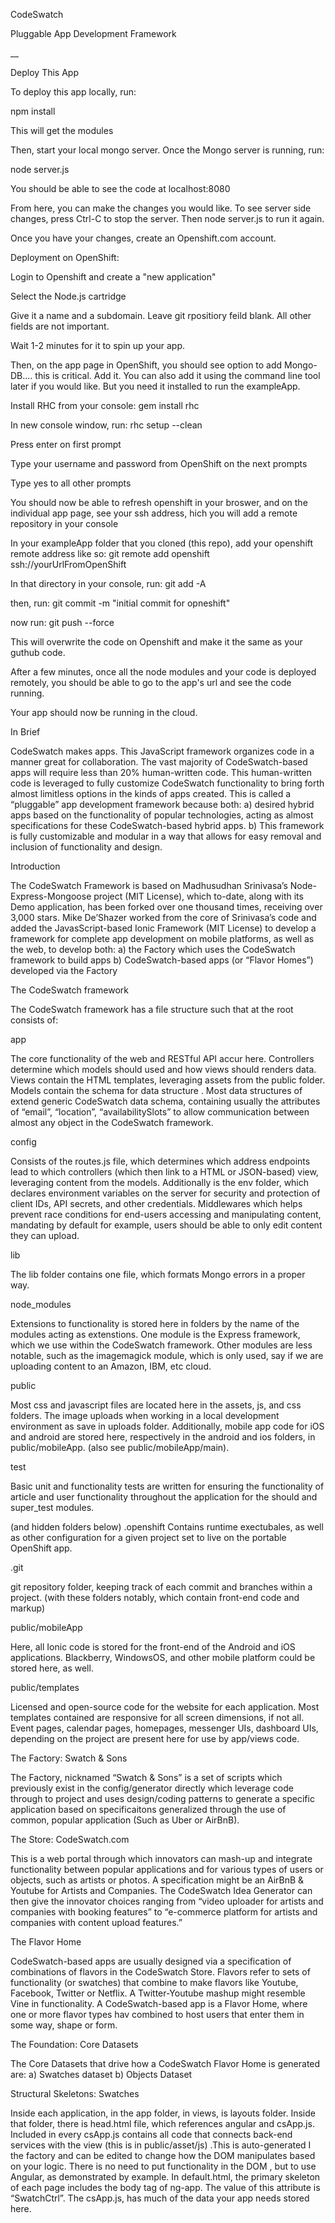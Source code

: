 CodeSwatch

Pluggable App Development Framework

__




Deploy This App

To deploy this app locally, run:

npm install

This will get the modules

Then, start your local mongo server.
Once the Mongo server is running, run:

node server.js

You should be able to see the code at localhost:8080

From here, you can make the changes you would like. To see server side changes, press Ctrl-C to stop the server. Then node server.js to run it again.

Once you have your changes, create an Openshift.com account. 



Deployment on OpenShift:


Login to Openshift and create a "new application"

Select the Node.js cartridge

Give it a name and a subdomain. Leave git rpositiory feild blank. All other fields are not important.

Wait 1-2 minutes for it to spin up your app.

Then, on the app page in OpenShift, you should see option to add Mongo-DB.... this is critical.
 Add it. You can also add it using the command line tool later if you would like. But you need it installed to run the exampleApp.

Install RHC from your console: gem install rhc

In new console window, run: rhc setup --clean

Press enter on first prompt

Type your username and password from OpenShift on the next prompts

Type yes to all other prompts

You should now be able to refresh openshift in your broswer, and on the individual app page, see your ssh address, hich you will add a remote repository in your console

In your exampleApp folder that you cloned (this repo), add your openshift remote address like so: git remote add openshift ssh://yourUrlFromOpenShift




In that directory in your console, run: git add -A

then, run: git commit -m "initial commit for opneshift"

now run: git push --force

This will overwrite the code on Openshift and make it the same as your guthub code.

After a few minutes, once all the node modules and your code is deployed remotely, you should be able to go to the app's url and see the code running.

 Your app should now be running in the cloud.



In Brief

CodeSwatch makes apps. This JavaScript framework organizes code in a manner great for collaboration. The vast majority of CodeSwatch-based apps will require less than 20% human-written code. This human-written code is leveraged to fully customize CodeSwatch functionality to bring forth almost limitless options in the kinds of apps created.
This is called a “pluggable” app development framework because both:
a)	desired hybrid apps based on the functionality of popular technologies, acting as almost specifications for these CodeSwatch-based hybrid apps.
b)	This framework is fully customizable and modular in a way that allows for easy removal and inclusion of functionality and design.


Introduction

The CodeSwatch Framework is based on Madhusudhan Srinivasa’s Node-Express-Mongoose project (MIT License), which to-date, along with its Demo application, has been forked over one thousand times, receiving over 3,000 stars.  Mike De’Shazer worked from the core of Srinivasa’s code and added the JavasScript-based Ionic Framework (MIT License) to develop a framework for complete app development on mobile platforms, as well as the web, to develop both:
a)	the Factory which uses the CodeSwatch framework to build apps
b)	 CodeSwatch-based apps (or “Flavor Homes”) developed via the Factory


The CodeSwatch framework

 The CodeSwatch framework has a file structure such that at the root consists of:

app

The core functionality of the web and RESTful API accur here.
Controllers determine which models should used and how views should renders data.
Views contain the  HTML templates, leveraging assets from the public folder.
Models contain the schema for data structure . Most data structures of extend generic  CodeSwatch data schema, containing usually the attributes of “email”, “location”, “availabilitySlots” to allow communication between almost any object in the CodeSwatch framework.


config

Consists of the routes.js file, which determines which address endpoints lead to which controllers (which then link to a HTML or JSON-based) view, leveraging content from the models. 
Additionally is the env folder, which declares environment variables on the server for security and protection of client IDs, API secrets, and other credentials. Middlewares which helps prevent race conditions for end-users accessing and manipulating content, mandating by default for example, users should be able to only edit content they can upload. 

lib

The lib folder contains one file, which formats Mongo errors in a proper way. 

node_modules

Extensions to functionality is stored here in folders by the name of the modules acting as extenstions. One module is the Express framework, which we use within the CodeSwatch framework. Other modules are less notable, such as the imagemagick module, which is only used, say if we are uploading content to an Amazon, IBM, etc cloud. 


public

Most css and javascript files are located here in the assets, js, and css folders.
The image uploads when working in a local development environment as save in uploads folder. Additionally, mobile app code for iOS and android are stored here, respectively in the android and ios folders, in public/mobileApp. (also see public/mobileApp/main).

test

Basic unit and functionality tests are written for ensuring the functionality of article and user functionality throughout the application for the should and super_test modules.

(and hidden folders below)
.openshift 
Contains runtime exectubales, as well as other configuration for a given project set to live on the portable OpenShift app.

.git

git repository folder, keeping track of each commit and branches within a project.
(with these folders notably, which contain front-end code and markup)


public/mobileApp

Here, all Ionic code is stored for the front-end of the Android and iOS applications. Blackberry, WindowsOS, and other mobile platform could be stored here, as well.

public/templates

Licensed and open-source code for the website for each application. Most templates contained are responsive for all screen dimensions, if not all. Event pages, calendar pages, homepages, messenger UIs, dashboard UIs, depending on the project are present here for use by app/views code.


The Factory: Swatch & Sons

The Factory, nicknamed “Swatch & Sons” is a set of scripts which previously exist in the config/generator directly which leverage code through to project and uses design/coding patterns to generate a specific application based on specificaitons generalized through the use of common, popular application (Such as Uber or AirBnB).


The Store: CodeSwatch.com

This is a web portal through which innovators can mash-up and integrate functionality between popular applications and for various types of users or objects, such as artists or photos. A specification might be an AirBnB & Youtube for Artists and Companies. The CodeSwatch Idea Generator can then give the innovator choices ranging from “video uploader for artists and companies with booking features” to “e-commerce platform for artists and companies with content upload features.”


The Flavor Home

CodeSwatch-based apps are usually designed via a specification of combinations of flavors in the CodeSwatch Store. Flavors refer to sets of functionality (or swatches) that combine to make flavors like Youtube, Facebook, Twitter or Netflix.  A Twitter-Youtube mashup might resemble Vine in functionality. A CodeSwatch-based app is a Flavor Home, where one or more flavor types hav combined to host users that enter them in some way, shape or form.

The Foundation: Core Datasets

The Core Datasets that drive how a CodeSwatch Flavor Home is generated are:
a)	Swatches dataset
b)	Objects Dataset


Structural Skeletons: Swatches

Inside each application, in the app folder, in views, is layouts folder. Inside that folder, there is head.html file, which references angular and csApp.js. Included in every csApp.js contains all code that connects back-end services with the view (this is in public/asset/js) .This is auto-generated I the factory and can be edited to change how the DOM manipulates based on your logic. There is no need to put functionality in the DOM
, but to use Angular, as demonstrated by example. In default.html, the primary skeleton of each page includes the body tag of ng-app. The value of this attribute is “SwatchCtrl”. The csApp.js, has much of the data your app needs stored here.







